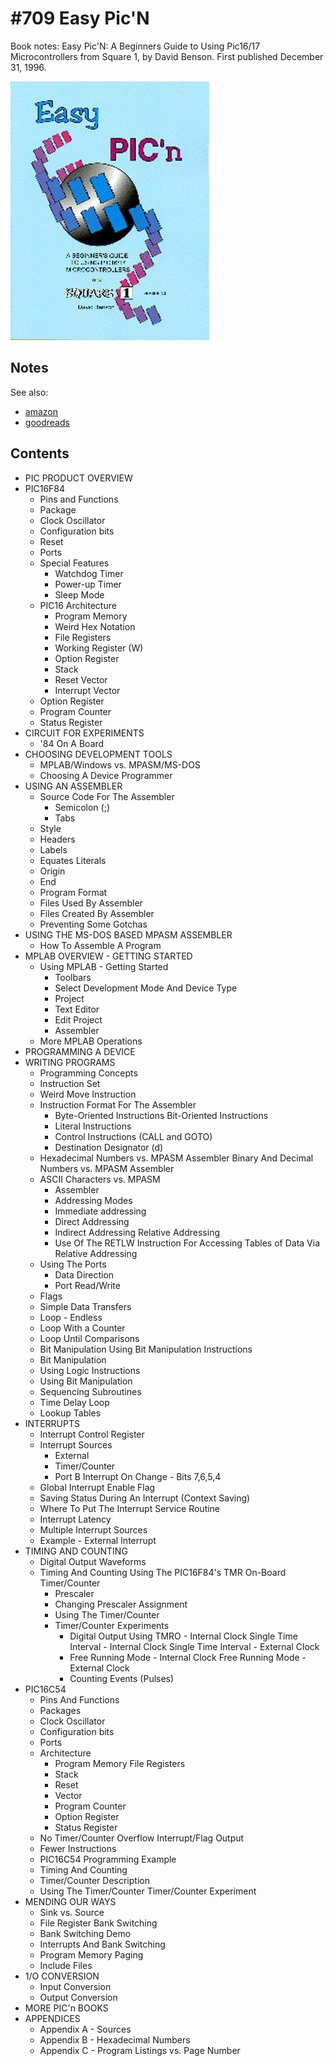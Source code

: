 # #709 Easy Pic'N

Book notes: Easy Pic'N: A Beginners Guide to Using Pic16/17 Microcontrollers from Square 1, by David Benson. First published December 31, 1996.

[![Build](./assets/easy-pic-n_build.jpg?raw=true)](https://amzn.to/3XZxPVJ)

## Notes

See also:

* [amazon](https://amzn.to/3XZxPVJ)
* [goodreads](https://www.goodreads.com/book/show/3411576-easy-pic-n)

## Contents

* PIC PRODUCT OVERVIEW
* PIC16F84
    * Pins and Functions
    * Package
    * Clock Oscillator
    * Configuration bits
    * Reset
    * Ports
    * Special Features
        * Watchdog Timer
        * Power-up Timer
        * Sleep Mode
    * PIC16 Architecture
        * Program Memory
        * Weird Hex Notation
        * File Registers
        * Working Register (W)
        * Option Register
        * Stack
        * Reset Vector
        * Interrupt Vector
    * Option Register
    * Program Counter
    * Status Register
* CIRCUIT FOR EXPERIMENTS
    * '84 On A Board
* CHOOSING DEVELOPMENT TOOLS
    * MPLAB/Windows vs. MPASM/MS-DOS
    * Choosing A Device Programmer
* USING AN ASSEMBLER
    * Source Code For The Assembler
        * Semicolon (;)
        * Tabs
    * Style
    * Headers
    * Labels
    * Equates Literals
    * Origin
    * End
    * Program Format
    * Files Used By Assembler
    * Files Created By Assembler
    * Preventing Some Gotchas
* USING THE MS-DOS BASED MPASM ASSEMBLER
    * How To Assemble A Program
* MPLAB OVERVIEW - GETTING STARTED
    * Using MPLAB - Getting Started
        * Toolbars
        * Select Development Mode And Device Type
        * Project
        * Text Editor
        * Edit Project
        * Assembler
    * More MPLAB Operations
* PROGRAMMING A DEVICE
* WRITING PROGRAMS
    * Programming Concepts
    * Instruction Set
    * Weird Move Instruction
    * Instruction Format For The Assembler
        * Byte-Oriented Instructions Bit-Oriented Instructions
        * Literal Instructions
        * Control Instructions (CALL and GOTO)
        * Destination Designator (d)
    * Hexadecimal Numbers vs. MPASM Assembler Binary And Decimal Numbers vs. MPASM Assembler
    * ASCII Characters vs. MPASM
        * Assembler
        * Addressing Modes
        * Immediate addressing
        * Direct Addressing
        * Indirect Addressing Relative Addressing
        * Use Of The RETLW Instruction For Accessing Tables of Data Via Relative Addressing
    * Using The Ports
        * Data Direction
        * Port Read/Write
    * Flags
    * Simple Data Transfers
    * Loop - Endless
    * Loop With a Counter
    * Loop Until Comparisons
    * Bit Manipulation Using Bit Manipulation Instructions
    * Bit Manipulation
    * Using Logic Instructions
    * Using Bit Manipulation
    * Sequencing Subroutines
    * Time Delay Loop
    * Lookup Tables
* INTERRUPTS
    * Interrupt Control Register
    * Interrupt Sources
        * External
        * Timer/Counter
        * Port B Interrupt On Change - Bits 7,6,5,4
    * Global Interrupt Enable Flag
    * Saving Status During An Interrupt (Context Saving)
    * Where To Put The Interrupt Service Routine
    * Interrupt Latency
    * Multiple Interrupt Sources
    * Example - External Interrupt
* TIMING AND COUNTING
    * Digital Output Waveforms
    * Timing And Counting Using The PIC16F84's TMR On-Board Timer/Counter
        * Prescaler
        * Changing Prescaler Assignment
        * Using The Timer/Counter
        * Timer/Counter Experiments
            * Digital Output Using TMRO - Internal Clock Single Time Interval - Internal Clock Single Time Interval - External Clock
            * Free Running Mode - Internal Clock Free Running Mode - External Clock
            * Counting Events (Pulses)
* PIC16C54
    * Pins And Functions
    * Packages
    * Clock Oscillator
    * Configuration bits
    * Ports
    * Architecture
        * Program Memory File Registers
        * Stack
        * Reset
        * Vector
        * Program Counter
        * Option Register
        * Status Register
    * No Timer/Counter Overflow Interrupt/Flag Output
    * Fewer Instructions
    * PIC16C54 Programming Example
    * Timing And Counting
    * Timer/Counter Description
    * Using The Timer/Counter Timer/Counter Experiment
* MENDING OUR WAYS
    * Sink vs. Source
    * File Register Bank Switching
    * Bank Switching Demo
    * Interrupts And Bank Switching
    * Program Memory Paging
    * Include Files
* 1/O CONVERSION
    * Input Conversion
    * Output Conversion
* MORE PIC'n BOOKS
* APPENDICES
    * Appendix A - Sources
    * Appendix B - Hexadecimal Numbers
    * Appendix C - Program Listings vs. Page Number
